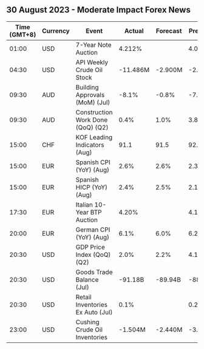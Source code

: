 ## 30 August 2023 - Moderate Impact Forex News

| Time (GMT+8) | Currency | Event | Actual | Forecast | Previous |
|------|----------|-------|--------|----------|----------|
| 01:00 | USD | 7-Year Note Auction | 4.212% |  | 4.087% |
| 04:30 | USD | API Weekly Crude Oil Stock | -11.486M | -2.900M | -2.418M |
| 09:30 | AUD | Building Approvals (MoM) (Jul) | -8.1% | -0.8% | -7.9% |
| 09:30 | AUD | Construction Work Done (QoQ) (Q2) | 0.4% | 1.0% | 3.8% |
| 15:00 | CHF | KOF Leading Indicators (Aug) | 91.1 | 91.5 | 92.1 |
| 15:00 | EUR | Spanish CPI (YoY) (Aug) | 2.6% | 2.6% | 2.3% |
| 15:00 | EUR | Spanish HICP (YoY) (Aug) | 2.4% | 2.5% | 2.1% |
| 17:30 | EUR | Italian 10-Year BTP Auction | 4.20% |  | 4.10% |
| 20:00 | EUR | German CPI (YoY) (Aug) | 6.1% | 6.0% | 6.2% |
| 20:30 | USD | GDP Price Index (QoQ) (Q2) | 2.0% | 2.2% | 4.1% |
| 20:30 | USD | Goods Trade Balance (Jul) | -91.18B | -89.94B | -88.83B |
| 20:30 | USD | Retail Inventories Ex Auto (Jul) | 0.1% |  | 0.2% |
| 23:00 | USD | Cushing Crude Oil Inventories | -1.504M | -2.440M | -3.133M |
